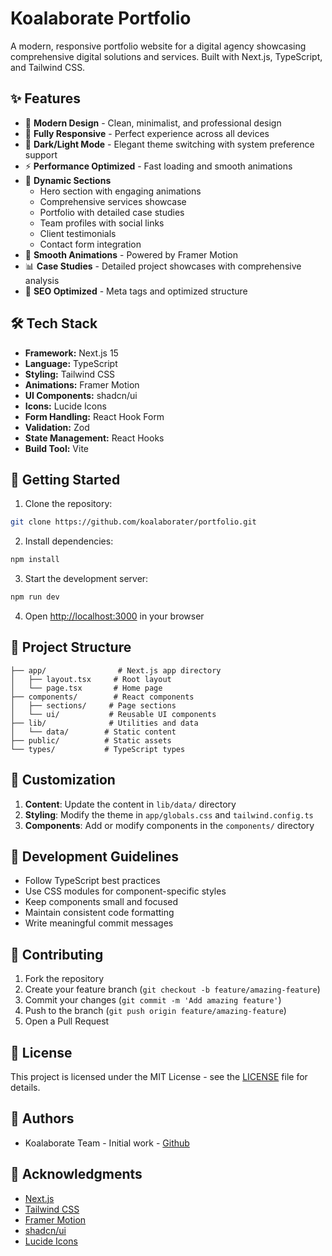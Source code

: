 # Koalaborate Portfolio

A modern, responsive portfolio website for a digital agency showcasing comprehensive digital solutions and services. Built with Next.js, TypeScript, and Tailwind CSS.

## ✨ Features

- 🎯 **Modern Design** - Clean, minimalist, and professional design
- 📱 **Fully Responsive** - Perfect experience across all devices
- 🌙 **Dark/Light Mode** - Elegant theme switching with system preference support
- ⚡ **Performance Optimized** - Fast loading and smooth animations
- 🎨 **Dynamic Sections**
  - Hero section with engaging animations
  - Comprehensive services showcase
  - Portfolio with detailed case studies
  - Team profiles with social links
  - Client testimonials
  - Contact form integration
- 🔄 **Smooth Animations** - Powered by Framer Motion
- 📊 **Case Studies** - Detailed project showcases with comprehensive analysis
- 🎯 **SEO Optimized** - Meta tags and optimized structure

## 🛠 Tech Stack

- **Framework:** Next.js 15
- **Language:** TypeScript
- **Styling:** Tailwind CSS
- **Animations:** Framer Motion
- **UI Components:** shadcn/ui
- **Icons:** Lucide Icons
- **Form Handling:** React Hook Form
- **Validation:** Zod
- **State Management:** React Hooks
- **Build Tool:** Vite

## 🚀 Getting Started

1. Clone the repository:
```bash
git clone https://github.com/koalaborater/portfolio.git
```

2. Install dependencies:
```bash
npm install
```

3. Start the development server:
```bash
npm run dev
```

4. Open [http://localhost:3000](http://localhost:3000) in your browser

## 📁 Project Structure

```
├── app/                # Next.js app directory
│   ├── layout.tsx     # Root layout
│   └── page.tsx       # Home page
├── components/        # React components
│   ├── sections/     # Page sections
│   └── ui/           # Reusable UI components
├── lib/              # Utilities and data
│   └── data/        # Static content
├── public/          # Static assets
└── types/           # TypeScript types
```

## 🎨 Customization

1. **Content**: Update the content in `lib/data/` directory
2. **Styling**: Modify the theme in `app/globals.css` and `tailwind.config.ts`
3. **Components**: Add or modify components in the `components/` directory

## 📝 Development Guidelines

- Follow TypeScript best practices
- Use CSS modules for component-specific styles
- Keep components small and focused
- Maintain consistent code formatting
- Write meaningful commit messages

## 🤝 Contributing

1. Fork the repository
2. Create your feature branch (`git checkout -b feature/amazing-feature`)
3. Commit your changes (`git commit -m 'Add amazing feature'`)
4. Push to the branch (`git push origin feature/amazing-feature`)
5. Open a Pull Request

## 📄 License

This project is licensed under the MIT License - see the [LICENSE](LICENSE) file for details.

## 👥 Authors

- Koalaborate Team - Initial work - [Github](https://github.com/koalaborater)

## 🙏 Acknowledgments

- [Next.js](https://nextjs.org/)
- [Tailwind CSS](https://tailwindcss.com/)
- [Framer Motion](https://www.framer.com/motion/)
- [shadcn/ui](https://ui.shadcn.com/)
- [Lucide Icons](https://lucide.dev/)
